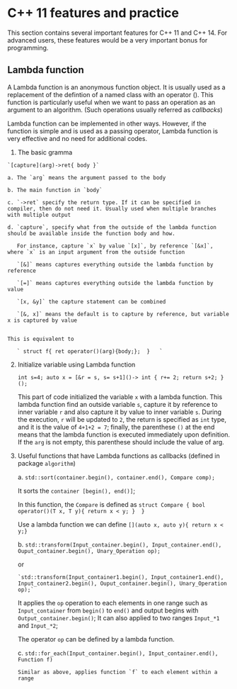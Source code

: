 # C++ 11 features and practice

This section contains several important features for C++ 11 and C++ 14. For advanced users, these features would be a very important bonus for programming. 

## Lambda function

A Lambda function is an anonymous function object. It is usually used as a replacement of the defintion of a named class with an operator (). This function is particularly useful when we want to pass an operation as an argument to an algorithm. (Such operations usually referred as _callbacks_) 

Lambda function can be implemented in other ways. However, if the function is simple and is used as a passing operator, Lambda function is very effective and no need for additional codes.

   1. The basic gramma

    `[capture](arg)->ret{ body }` 

    a. The `arg` means the argument passed to the body
    
    b. The main function in `body`
    
    c. `->ret` specify the return type. If it can be specified in compiler, then do not need it. Usually used when multiple branches with multiple output

    d. `capture`, specify what from the outside of the lambda function should be available inside the function body and how. 
   
       For instance, capture `x` by value `[x]`, by reference `[&x]`, where `x` is an input argument from the outside function

       `[&]` means captures everything outside the lambda function by reference
  
       `[=]` means captures everything outside the lambda function by value

       `[x, &y]` the capture statement can be combined

       `[&, x]` means the default is to capture by reference, but variable x is captured by value


    This is equivalent to 

       ` struct f{ ret operator()(arg){body;};  }   `


   2. Initialize variable using Lambda function

  
      `int s=4; auto x = [&r = s, s= s+1]()-> int { r+= 2; return s+2; }();  `

      This part of code initialized the variable `x` with a lambda function. This lambda function find an outside variable `s`, capture it by reference to inner variable `r` and also capture it  by value to inner variable `s`. During the execution, `r` will be updated to `2`, the return is specified as `int` type, and it is the value of `4+1+2 = 7`; finally, the parenthese `()` at the end means that the lambda function is executed immediately upon definition. If the `arg` is not empty, this parenthese should include the value of arg. 


   3. Useful functions that have Lambda functions as callbacks (defined in package `algorithm`)


      a. `std::sort(container.begin(), container.end(), Compare comp);`

         It sorts the `container [begin(), end()]`;

         In this function, the `Compare` is defined as `struct Compare { bool operator()(T x, T y){ return x < y; }  }`

         Use a lambda function we can define `[](auto x, auto y){ return x < y;}`


      b. `std::transform(Input_container.begin(), Input_container.end(), Ouput_container.begin(), Unary_Operation op);`

         or

          `std::transform(Input_container1.begin(), Input_container1.end(), Input_container2.begin(), Ouput_container.begin(), Unary_Operation op);`


         It applies the `op` operation to each elements in one range such as `Input_container` from `begin()` to `end()` and output begins with `Output_container.begin()`; It can also applied to two ranges `Input_*1` and `Input_*2`;

         The operator `op` can be defined by a lambda function.



      c. `std::for_each(Input_container.begin(), Input_container.end(), Function f)` 

          Similar as above, applies function `f` to each element within a range





